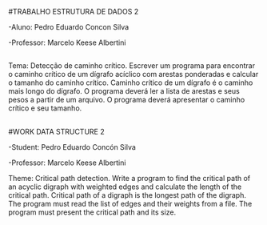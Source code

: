 #TRABALHO ESTRUTURA DE DADOS 2

-Aluno: Pedro Eduardo Concon Silva

-Professor: Marcelo Keese Albertini
##

Tema:
Detecção de caminho crítico. Escrever um programa para encontrar o caminho crítico
de um dígrafo acíclico com arestas ponderadas e calcular o tamanho do caminho crítico. Caminho
crítico de um dígrafo é o caminho mais longo do dígrafo. O programa deverá ler a lista de arestas e
seus pesos a partir de um arquivo. O programa deverá apresentar o caminho crítico e seu tamanho.
##

#WORK DATA STRUCTURE 2

-Student: Pedro Eduardo Concón Silva

-Professor: Marcelo Keese Albertini

Theme: Critical path detection. Write a program to find the critical path of an acyclic digraph with
weighted edges and calculate the length of the critical path. Critical path of a digraph is the longest 
path of the digraph. The program must read the list of edges and their weights from a file. The program 
must present the critical path and its size.
##






























